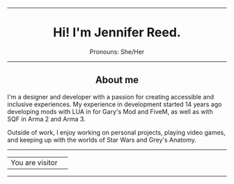 <hr>
<h1 align="center">Hi! I'm Jennifer Reed.</h1>
<p align="center">Pronouns: She/Her</p>
<hr>
<article>
	<h2 align="center">About me</h2>
	<p>I'm a designer and developer with a passion for creating accessible and inclusive experiences. My experience in development started 14 years ago developing mods with LUA in for Gary's Mod and FiveM, as well as with SQF in Arma 2 and Arma 3.</p>
	<p>Outside of work, I enjoy working on personal projects, playing video games, and keeping up with the worlds of Star Wars and Grey's Anatomy.</p>
</article>
<hr>
<table align="center">
  <tr>
    <td>You are visitor</td>
    <td><img src="https://profile-counter.glitch.me/jenniferr25/count.svg" alt="" /></td>
  </tr>
</table>
<hr>
